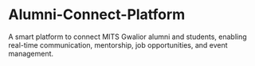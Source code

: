 # Alumni-Connect-Platform
A smart platform to connect MITS Gwalior alumni and students, enabling real-time communication, mentorship, job opportunities, and event management.
